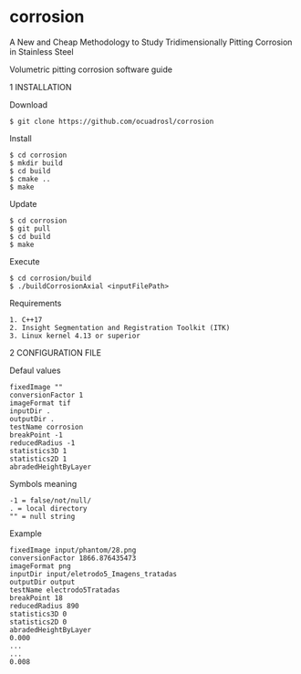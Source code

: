 # corrosion
A New and Cheap Methodology to Study Tridimensionally Pitting Corrosion in Stainless Steel

Volumetric pitting corrosion software guide


1 INSTALLATION

Download

```
$ git clone https://github.com/ocuadrosl/corrosion
```


Install
```
$ cd corrosion
$ mkdir build
$ cd build
$ cmake ..
$ make
```


Update

```
$ cd corrosion
$ git pull
$ cd build
$ make
```


Execute

```
$ cd corrosion/build
$ ./buildCorrosionAxial <inputFilePath>
```


Requirements

```
1. C++17
2. Insight Segmentation and Registration Toolkit (ITK) 
3. Linux kernel 4.13 or superior

```

2 CONFIGURATION FILE

Defaul values



```
fixedImage ""
conversionFactor 1
imageFormat tif
inputDir .
outputDir .
testName corrosion
breakPoint -1
reducedRadius -1
statistics3D 1
statistics2D 1
abradedHeightByLayer
```
Symbols meaning
```
-1 = false/not/null/
. = local directory
"" = null string
```

Example 
```
fixedImage input/phantom/28.png
conversionFactor 1866.876435473
imageFormat png
inputDir input/eletrodo5_Imagens_tratadas
outputDir output
testName electrodo5Tratadas
breakPoint 18
reducedRadius 890
statistics3D 0
statistics2D 0
abradedHeightByLayer
0.000
...
...
0.008
```




